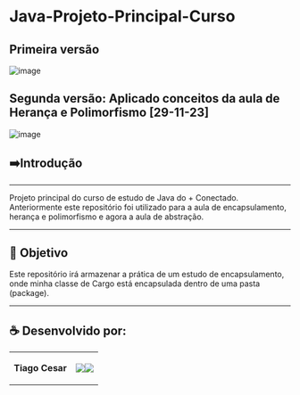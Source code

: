 # Java-Projeto-Principal-Curso

## Primeira versão
![image](https://github.com/TiagoUniverse/Java-Aula---Encapsulamento/assets/71237410/419a2756-7b8c-4ebf-bf7f-261d3abba04c)


## Segunda versão: Aplicado conceitos da aula de Herança e Polimorfismo [29-11-23]
![image](https://github.com/TiagoUniverse/Java-Aula---Encapsulamento/assets/71237410/4bcf63f7-eb1f-4f94-ab3b-33c9ee3e2dad)



## ➡️Introdução
----------------------
Projeto principal do curso de estudo de Java do + Conectado. Anteriormente este repositório foi utilizado para a aula de encapsulamento, herança e polimorfismo e agora a aula de abstração.

---

## 🎯 Objetivo
Este repositório irá armazenar a prática de um estudo de encapsulamento, onde minha classe de Cargo está encapsulada dentro de uma pasta (package).



---


## ☕ Desenvolvido por:

<table>
  <tbody>

<tr>
    <td><p align="left-center"><b>Tiago Cesar</b></p></td>
    <td><a href="https://github.com/TiagoUniverse" target="_blank"><img loading="lazy" src="https://img.shields.io/badge/GitHub-100000?style=for-the-badge&logo=github&logoColor=white" target="_blank" align="center"></a><a href="https://www.linkedin.com/in/tiago-lopes--/" target="_blank"><img loading="lazy" src="https://img.shields.io/badge/-LinkedIn-%230077B5?style=for-the-badge&logo=linkedin&logoColor=white" target="_blank" align="center"></a></td>
  </tr>

  </tbody>
 </table>
